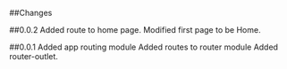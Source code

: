 ##Changes

##0.0.2
Added route to home page.
Modified first page to be Home.

##0.0.1
Added app routing module
Added routes to router module
Added router-outlet.